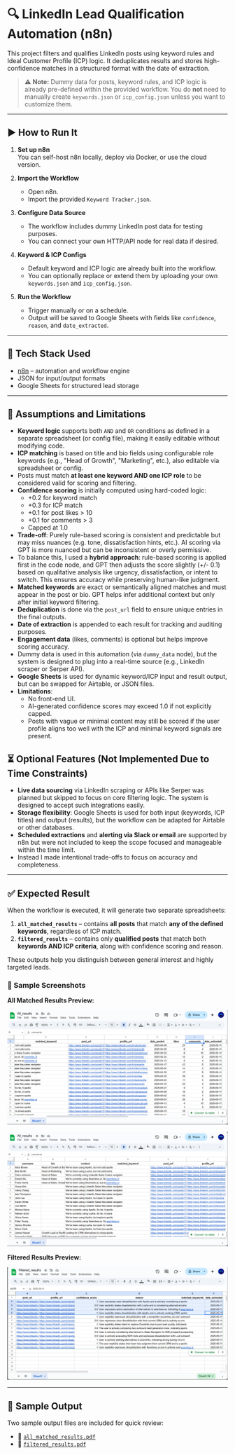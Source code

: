 # 🔍 LinkedIn Lead Qualification Automation (n8n)

This project filters and qualifies LinkedIn posts using keyword rules and Ideal Customer Profile (ICP) logic. It deduplicates results and stores high-confidence matches in a structured format with the date of extraction.

> ⚠️ **Note:** Dummy data for posts, keyword rules, and ICP logic is already pre-defined within the provided workflow. You do **not** need to manually create `keywords.json` or `icp_config.json` unless you want to customize them.

---

## ▶️ How to Run It

1. **Set up n8n**  
   You can self-host n8n locally, deploy via Docker, or use the cloud version.

2. **Import the Workflow**  
   - Open n8n.
   - Import the provided `Keyword Tracker.json`.

3. **Configure Data Source**  
   - The workflow includes dummy LinkedIn post data for testing purposes.
   - You can connect your own HTTP/API node for real data if desired.

4. **Keyword & ICP Configs**  
   - Default keyword and ICP logic are already built into the workflow.
   - You can optionally replace or extend them by uploading your own `keywords.json` and `icp_config.json`.

5. **Run the Workflow**  
   - Trigger manually or on a schedule.
   - Output will be saved to Google Sheets with fields like `confidence`, `reason`, and `date_extracted`.

---

## 🧰 Tech Stack Used

- [n8n](https://n8n.io) – automation and workflow engine  
- JSON for input/output formats  
- Google Sheets for structured lead storage

---

## 📌 Assumptions and Limitations

- **Keyword logic** supports both `AND` and `OR` conditions as defined in a separate spreadsheet (or config file), making it easily editable without modifying code.
- **ICP matching** is based on title and bio fields using configurable role keywords (e.g., "Head of Growth", "Marketing", etc.), also editable via spreadsheet or config.
- Posts must match **at least one keyword AND one ICP role** to be considered valid for scoring and filtering.
- **Confidence scoring** is initially computed using hard-coded logic:
  - +0.2 for keyword match
  - +0.3 for ICP match
  - +0.1 for post likes > 10
  - +0.1 for comments > 3
  - Capped at 1.0
- **Trade-off**: Purely rule-based scoring is consistent and predictable but may miss nuances (e.g. tone, dissatisfaction hints, etc.). AI scoring via GPT is more nuanced but can be inconsistent or overly permissive.
- To balance this, I used a **hybrid approach**: rule-based scoring is applied first in the code node, and GPT then adjusts the score slightly (+/- 0.1) based on qualitative analysis like urgency, dissatisfaction, or intent to switch. This ensures accuracy while preserving human-like judgment.
- **Matched keywords** are exact or semantically aligned matches and must appear in the post or bio. GPT helps infer additional context but only after initial keyword filtering.
- **Deduplication** is done via the `post_url` field to ensure unique entries in the final outputs.
- **Date of extraction** is appended to each result for tracking and auditing purposes.
- **Engagement data** (likes, comments) is optional but helps improve scoring accuracy.
- Dummy data is used in this automation (via `dummy_data` node), but the system is designed to plug into a real-time source (e.g., LinkedIn scraper or Serper API).
- **Google Sheets** is used for dynamic keyword/ICP input and result output, but can be swapped for Airtable, or JSON files.
- **Limitations**:
  - No front-end UI.
  - AI-generated confidence scores may exceed 1.0 if not explicitly capped.
  - Posts with vague or minimal content may still be scored if the user profile aligns too well with the ICP and minimal keyword signals are present.


## ⏳ Optional Features (Not Implemented Due to Time Constraints)

- **Live data sourcing** via LinkedIn scraping or APIs like Serper was planned but skipped to focus on core filtering logic. The system is designed to accept such integrations easily.
- **Storage flexibility**: Google Sheets is used for both input (keywords, ICP titles) and output (results), but the workflow can be adapted for Airtable or other databases.
- **Scheduled extractions** and **alerting via Slack or email** are supported by n8n but were not included to keep the scope focused and manageable within the time limit.
- Instead I made intentional trade-offs to focus on accuracy and completeness.

---

## ✅ Expected Result

When the workflow is executed, it will generate two separate spreadsheets:

1. **`all_matched_results`** – contains **all posts** that match **any of the defined keywords**, regardless of ICP match.
2. **`filtered_results`** – contains only **qualified posts** that match both **keywords AND ICP criteria**, along with confidence scoring and reason.

These outputs help you distinguish between general interest and highly targeted leads.

### 📸 Sample Screenshots

**All Matched Results Preview:**

![All Matched Results](screenshots/all_results.png)

![All Matched Results](screenshots/all_results_2.png)

**Filtered Results Preview:**

![Filtered Results](screenshots/filtered_results.png)


---

## 📄 Sample Output

Two sample output files are included for quick review:

- 📁 [`all_matched_results.pdf`](results/All_results.pdf)
- 📁 [`filtered_results.pdf`](results/Filtered_results.pdf)
